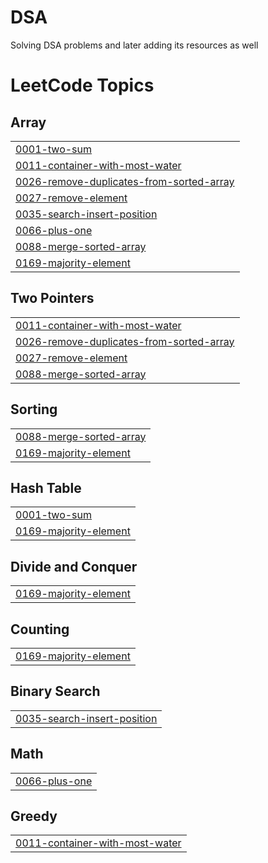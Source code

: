 # DSA
Solving DSA problems and later adding its resources as well

<!---LeetCode Topics Start-->
# LeetCode Topics
## Array
|  |
| ------- |
| [0001-two-sum](https://github.com/ysingh77/DSA/tree/master/0001-two-sum) |
| [0011-container-with-most-water](https://github.com/ysingh77/DSA/tree/master/0011-container-with-most-water) |
| [0026-remove-duplicates-from-sorted-array](https://github.com/ysingh77/DSA/tree/master/0026-remove-duplicates-from-sorted-array) |
| [0027-remove-element](https://github.com/ysingh77/DSA/tree/master/0027-remove-element) |
| [0035-search-insert-position](https://github.com/ysingh77/DSA/tree/master/0035-search-insert-position) |
| [0066-plus-one](https://github.com/ysingh77/DSA/tree/master/0066-plus-one) |
| [0088-merge-sorted-array](https://github.com/ysingh77/DSA/tree/master/0088-merge-sorted-array) |
| [0169-majority-element](https://github.com/ysingh77/DSA/tree/master/0169-majority-element) |
## Two Pointers
|  |
| ------- |
| [0011-container-with-most-water](https://github.com/ysingh77/DSA/tree/master/0011-container-with-most-water) |
| [0026-remove-duplicates-from-sorted-array](https://github.com/ysingh77/DSA/tree/master/0026-remove-duplicates-from-sorted-array) |
| [0027-remove-element](https://github.com/ysingh77/DSA/tree/master/0027-remove-element) |
| [0088-merge-sorted-array](https://github.com/ysingh77/DSA/tree/master/0088-merge-sorted-array) |
## Sorting
|  |
| ------- |
| [0088-merge-sorted-array](https://github.com/ysingh77/DSA/tree/master/0088-merge-sorted-array) |
| [0169-majority-element](https://github.com/ysingh77/DSA/tree/master/0169-majority-element) |
## Hash Table
|  |
| ------- |
| [0001-two-sum](https://github.com/ysingh77/DSA/tree/master/0001-two-sum) |
| [0169-majority-element](https://github.com/ysingh77/DSA/tree/master/0169-majority-element) |
## Divide and Conquer
|  |
| ------- |
| [0169-majority-element](https://github.com/ysingh77/DSA/tree/master/0169-majority-element) |
## Counting
|  |
| ------- |
| [0169-majority-element](https://github.com/ysingh77/DSA/tree/master/0169-majority-element) |
## Binary Search
|  |
| ------- |
| [0035-search-insert-position](https://github.com/ysingh77/DSA/tree/master/0035-search-insert-position) |
## Math
|  |
| ------- |
| [0066-plus-one](https://github.com/ysingh77/DSA/tree/master/0066-plus-one) |
## Greedy
|  |
| ------- |
| [0011-container-with-most-water](https://github.com/ysingh77/DSA/tree/master/0011-container-with-most-water) |
<!---LeetCode Topics End-->